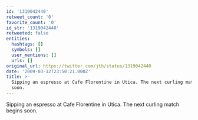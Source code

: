 ```yaml
---
id: '1319042440'
retweet_count: '0'
favorite_count: '0'
id_str: '1319042440'
retweeted: false
entities:
  hashtags: []
  symbols: []
  user_mentions: []
  urls: []
original_url: https://twitter.com/jth/status/1319042440
date: '2009-03-12T23:50:21.000Z'
title: >-
  Sipping an espresso at Cafe Florentine in Utica. The next curling match begins
  soon.
---
```


Sipping an espresso at Cafe Florentine in Utica. The next curling match begins soon.